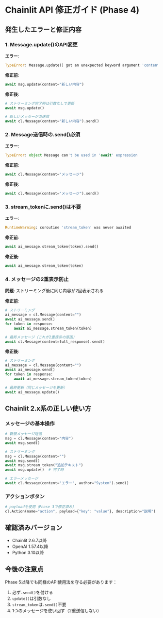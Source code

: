 # Chainlit API 修正ガイド (Phase 4)

## 発生したエラーと修正内容

### 1. Message.update()のAPI変更
**エラー**:
```python
TypeError: Message.update() got an unexpected keyword argument 'content'
```

**修正前**:
```python
await msg.update(content="新しい内容")
```

**修正後**:
```python
# ストリーミング完了時は引数なしで更新
await msg.update()

# 新しいメッセージの送信
await cl.Message(content="新しい内容").send()
```

### 2. Message送信時の.send()必須
**エラー**:
```python
TypeError: object Message can't be used in 'await' expression
```

**修正前**:
```python
await cl.Message(content="メッセージ")
```

**修正後**:
```python
await cl.Message(content="メッセージ").send()
```

### 3. stream_tokenに.send()は不要
**エラー**:
```python
RuntimeWarning: coroutine 'stream_token' was never awaited
```

**修正前**:
```python
await ai_message.stream_token(token).send()
```

**修正後**:
```python
await ai_message.stream_token(token)
```

### 4. メッセージの2重表示防止
**問題**: ストリーミング後に同じ内容が2回表示される

**修正前**:
```python
# ストリーミング
ai_message = cl.Message(content="")
await ai_message.send()
for token in response:
    await ai_message.stream_token(token)

# 最終メッセージ（これが2重表示の原因）
await cl.Message(content=full_response).send()
```

**修正後**:
```python
# ストリーミング
ai_message = cl.Message(content="")
await ai_message.send()
for token in response:
    await ai_message.stream_token(token)

# 最終更新（同じメッセージを更新）
await ai_message.update()
```

## Chainlit 2.x系の正しい使い方

### メッセージの基本操作
```python
# 新規メッセージ送信
msg = cl.Message(content="内容")
await msg.send()

# ストリーミング
msg = cl.Message(content="")
await msg.send()
await msg.stream_token("追加テキスト")
await msg.update()  # 完了時

# エラーメッセージ
await cl.Message(content="エラー", author="System").send()
```

### アクションボタン
```python
# payloadを使用（Phase 3で修正済み）
cl.Action(name="action", payload={"key": "value"}, description="説明")
```

## 確認済みバージョン
- Chainlit 2.6.7以降
- OpenAI 1.57.4以降
- Python 3.10以降

## 今後の注意点
Phase 5以降でも同様のAPI使用法を守る必要があります：
1. 必ず`.send()`を付ける
2. `update()`は引数なし
3. `stream_token`は`.send()`不要
4. 1つのメッセージを使い回す（2重送信しない）